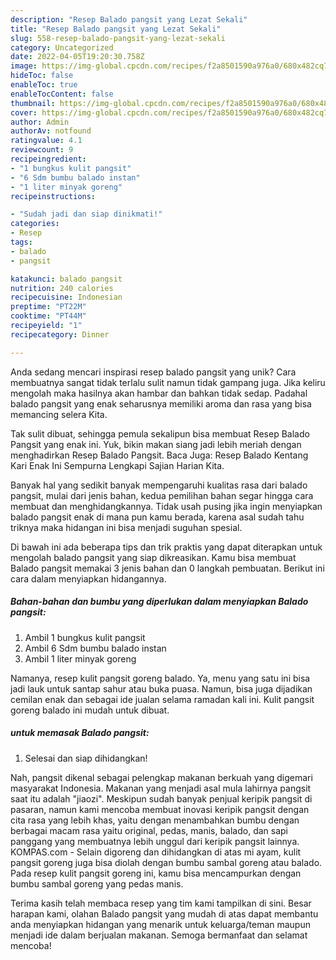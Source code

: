 ```yaml
---
description: "Resep Balado pangsit yang Lezat Sekali"
title: "Resep Balado pangsit yang Lezat Sekali"
slug: 558-resep-balado-pangsit-yang-lezat-sekali
category: Uncategorized
date: 2022-04-05T19:20:30.758Z
image: https://img-global.cpcdn.com/recipes/f2a8501590a976a0/680x482cq70/balado-pangsit-foto-resep-utama.jpg
hideToc: false
enableToc: true
enableTocContent: false
thumbnail: https://img-global.cpcdn.com/recipes/f2a8501590a976a0/680x482cq70/balado-pangsit-foto-resep-utama.jpg
cover: https://img-global.cpcdn.com/recipes/f2a8501590a976a0/680x482cq70/balado-pangsit-foto-resep-utama.jpg
author: Admin
authorAv: notfound
ratingvalue: 4.1
reviewcount: 9
recipeingredient:
- "1 bungkus kulit pangsit"
- "6 Sdm bumbu balado instan"
- "1 liter minyak goreng"
recipeinstructions:

- "Sudah jadi dan siap dinikmati!"
categories:
- Resep
tags:
- balado
- pangsit

katakunci: balado pangsit 
nutrition: 240 calories
recipecuisine: Indonesian
preptime: "PT22M"
cooktime: "PT44M"
recipeyield: "1"
recipecategory: Dinner

---
```





Anda sedang mencari inspirasi resep balado pangsit yang unik? Cara membuatnya sangat tidak terlalu sulit namun tidak gampang juga. Jika keliru mengolah maka hasilnya akan hambar dan bahkan tidak sedap. Padahal balado pangsit yang enak seharusnya memiliki aroma dan rasa yang bisa memancing selera Kita.





Tak sulit dibuat, sehingga pemula sekalipun bisa membuat Resep Balado Pangsit yang enak ini. Yuk, bikin makan siang jadi lebih meriah dengan menghadirkan Resep Balado Pangsit. Baca Juga: Resep Balado Kentang Kari Enak Ini Sempurna Lengkapi Sajian Harian Kita.

Banyak hal yang sedikit banyak mempengaruhi kualitas rasa dari balado pangsit, mulai dari jenis bahan, kedua pemilihan bahan segar hingga cara membuat dan menghidangkannya. Tidak usah pusing jika ingin menyiapkan balado pangsit enak di mana pun kamu berada, karena asal sudah tahu triknya maka hidangan ini bisa menjadi suguhan spesial.






Di bawah ini ada beberapa tips dan trik praktis yang dapat diterapkan untuk mengolah balado pangsit yang siap dikreasikan. Kamu bisa membuat Balado pangsit memakai 3 jenis bahan dan 0 langkah pembuatan. Berikut ini cara dalam menyiapkan hidangannya.

<!--inarticleads1-->

##### Bahan-bahan dan bumbu yang diperlukan dalam menyiapkan Balado pangsit:

1. Ambil 1 bungkus kulit pangsit
1. Ambil 6 Sdm bumbu balado instan
1. Ambil 1 liter minyak goreng


Namanya, resep kulit pangsit goreng balado. Ya, menu yang satu ini bisa jadi lauk untuk santap sahur atau buka puasa. Namun, bisa juga dijadikan cemilan enak dan sebagai ide jualan selama ramadan kali ini. Kulit pangsit goreng balado ini mudah untuk dibuat. 

<!--inarticleads2-->

#####  untuk memasak Balado pangsit:


1. Selesai dan siap dihidangkan!

Nah, pangsit dikenal sebagai pelengkap makanan berkuah yang digemari masyarakat Indonesia. Makanan yang menjadi asal mula lahirnya pangsit saat itu adalah &#34;jiaozi&#34;. Meskipun sudah banyak penjual keripik pangsit di pasaran, namun kami mencoba membuat inovasi keripik pangsit dengan cita rasa yang lebih khas, yaitu dengan menambahkan bumbu dengan berbagai macam rasa yaitu original, pedas, manis, balado, dan sapi panggang yang membuatnya lebih unggul dari keripik pangsit lainnya. KOMPAS.com - Selain digoreng dan dihidangkan di atas mi ayam, kulit pangsit goreng juga bisa diolah dengan bumbu sambal goreng atau balado. Pada resep kulit pangsit goreng ini, kamu bisa mencampurkan dengan bumbu sambal goreng yang pedas manis. 

Terima kasih telah membaca resep yang tim kami tampilkan di sini. Besar harapan kami, olahan Balado pangsit yang mudah di atas dapat membantu anda menyiapkan hidangan yang menarik untuk keluarga/teman maupun menjadi ide dalam berjualan makanan. Semoga bermanfaat dan selamat mencoba!
